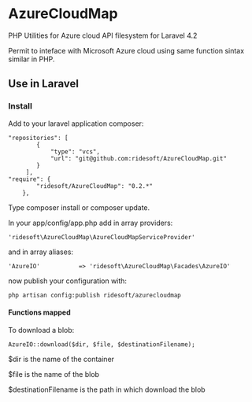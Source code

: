 # AzureCloudMap
PHP Utilities for Azure cloud API filesystem for Laravel 4.2

Permit to inteface with Microsoft Azure cloud using same function sintax similar in PHP.

## Use in Laravel

### Install

Add to your laravel application composer:
```
"repositories": [
        {
            "type": "vcs",
            "url": "git@github.com:ridesoft/AzureCloudMap.git" 
        }
     ],
"require": {
        "ridesoft/AzureCloudMap": "0.2.*"
    },
```
Type composer install or composer update.

In your app/config/app.php add in array providers:
```
'ridesoft\AzureCloudMap\AzureCloudMapServiceProvider'
```
and in array aliases:
```
'AzureIO'           => 'ridesoft\AzureCloudMap\Facades\AzureIO'
```

now publish your configuration with:
```
php artisan config:publish ridesoft/azurecloudmap
```
#### Functions mapped

To download a blob:
```
AzureIO::download($dir, $file, $destinationFilename);
```
$dir is the name of the container

$file is the name of the blob

$destinationFilename is the path in which download the blob







